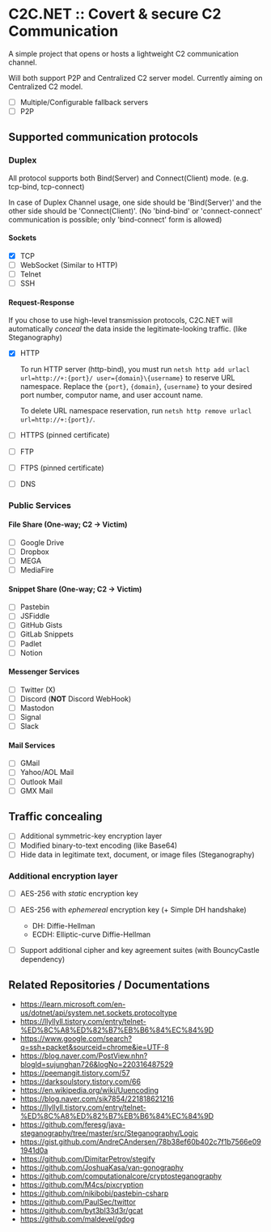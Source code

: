 # C2C.NET :: Covert & secure **C2** **C**ommunication

A simple project that opens or hosts a lightweight C2 communication channel.

Will both support P2P and Centralized C2 server model. Currently aiming on Centralized C2 model.

* [ ] Multiple/Configurable fallback servers
* [ ] P2P

## Supported communication protocols

### Duplex

All protocol supports both Bind(Server) and Connect(Client) mode.
(e.g. tcp-bind, tcp-connect)

In case of Duplex Channel usage, one side should be 'Bind(Server)' and the other side should be 'Connect(Client)'.
(No 'bind-bind' or 'connect-connect' communication is possible; only 'bind-connect' form is allowed)

#### Sockets

* [x] TCP
* [ ] WebSocket (Similar to HTTP)
* [ ] Telnet
* [ ] SSH

#### Request-Response

If you chose to use high-level transmission protocols, C2C.NET will automatically *conceal* the data inside the legitimate-looking traffic. (like Steganography)

* [x] HTTP

    To run HTTP server (http-bind), you must run `netsh http add urlacl url=http://+:{port}/ user={domain}\{username}` to reserve URL namespace.
    Replace the `{port}`, `{domain}`, `{username}` to your desired port number, computor name, and user account name.

    To delete URL namespace reservation, run `netsh http remove urlacl url=http://+:{port}/`.

* [ ] HTTPS (pinned certificate)

* [ ] FTP
* [ ] FTPS (pinned certificate)
* [ ] DNS

### Public Services

#### File Share (One-way; C2 -> Victim)

* [ ] Google Drive
* [ ] Dropbox
* [ ] MEGA
* [ ] MediaFire

#### Snippet Share (One-way; C2 -> Victim)

* [ ] Pastebin
* [ ] JSFiddle
* [ ] GitHub Gists
* [ ] GitLab Snippets
* [ ] Padlet
* [ ] Notion

#### Messenger Services

* [ ] Twitter (X)
* [ ] Discord (**NOT** Discord WebHook)
* [ ] Mastodon
* [ ] Signal
* [ ] Slack

#### Mail Services

* [ ] GMail
* [ ] Yahoo/AOL Mail
* [ ] Outlook Mail
* [ ] GMX Mail

## Traffic concealing

* [ ] Additional symmetric-key encryption layer
* [ ] Modified binary-to-text encoding (like Base64)
* [ ] Hide data in legitimate text, document, or image files (Steganography)

### Additional encryption layer

* [ ] AES-256 with *static* encryption key

* [ ] AES-256 with *ephemereal* encryption key (+ Simple DH handshake)
    * DH: Diffie-Hellman
    * ECDH: Elliptic-curve Diffie-Hellman

* [ ] Support additional cipher and key agreement suites (with BouncyCastle dependency)

## Related Repositories / Documentations

* https://learn.microsoft.com/en-us/dotnet/api/system.net.sockets.protocoltype
* https://llyllyll.tistory.com/entry/telnet-%ED%8C%A8%ED%82%B7%EB%B6%84%EC%84%9D
* https://www.google.com/search?q=ssh+packet&sourceid=chrome&ie=UTF-8
* https://blog.naver.com/PostView.nhn?blogId=sujunghan726&logNo=220316487529
* https://peemangit.tistory.com/57
* https://darksoulstory.tistory.com/66
* https://en.wikipedia.org/wiki/Uuencoding
* https://blog.naver.com/sik7854/221818621216
* https://llyllyll.tistory.com/entry/telnet-%ED%8C%A8%ED%82%B7%EB%B6%84%EC%84%9D
* https://github.com/feresg/java-steganography/tree/master/src/Steganography/Logic
* https://gist.github.com/AndreCAndersen/78b38ef60b402c7f1b7566e091941d0a
* https://github.com/DimitarPetrov/stegify
* https://github.com/JoshuaKasa/van-gonography
* https://github.com/computationalcore/cryptosteganography
* https://github.com/M4cs/pixcryption
* https://github.com/nikibobi/pastebin-csharp
* https://github.com/PaulSec/twittor
* https://github.com/byt3bl33d3r/gcat
* https://github.com/maldevel/gdog
